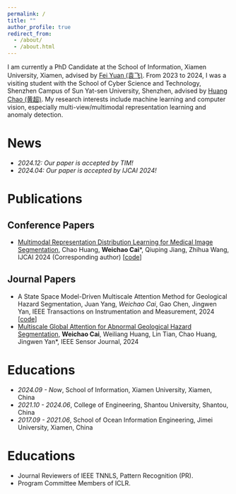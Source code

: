 ```yaml
---
permalink: /
title: ""
author_profile: true
redirect_from: 
  - /about/
  - /about.html
---
```


I am currently a PhD Candidate at the School of Information, Xiamen University, Xiamen, advised by [Fei Yuan (袁飞)](https://informatics.xmu.edu.cn/info/1021/24079.htm). From 2023 to 2024, I was a visiting student with the School of Cyber Science and Technology, Shenzhen Campus of Sun Yat-sen University, Shenzhen, advised by [Huang Chao (黄超)](https://scst.sysu.edu.cn/members/members01/1406808.htm). My research interests include machine learning and computer vision, especially multi-view/multimodal representation learning and anomaly detection.

# News
- *2024.12: Our paper is accepted by TIM!*
- *2024.04: Our paper is accepted by IJCAI 2024!*

# Publications
## Conference Papers
- [Multimodal Representation Distribution Learning for Medical Image Segmentation](https://www.ijcai.org/proceedings/2024/459), Chao Huang, **Weichao Cai***, Qiuping Jiang, Zhihua Wang, IJCAI 2024 (Corresponding author) [[code](https://github.com/GPIOX/Multimodal)]
## Journal Papers
- A State Space Model-Driven Multiscale Attention Method for Geological Hazard Segmentation, Juan Yang, *Weichao Cai*, Gao Chen, Jingwen Yan, IEEE Transactions on Instrumentation and Measurement, 2024 [[code](https://github.com/GPIOX/pub_geo_mmseg)]
- [Multiscale Global Attention for Abnormal Geological Hazard Segmentation](https://ieeexplore.ieee.org/abstract/document/10492495), **Weichao Cai**, Weiliang Huang, Lin Tian, Chao Huang, Jingwen Yan*, IEEE Sensor Journal, 2024

# Educations
- *2024.09 - Now*, School of Information, Xiamen University, Xiamen, China
- *2021.10 - 2024.06*, College of Engineering, Shantou University, Shantou, China
- *2017.09 - 2021.06*, School of Ocean Information Engineering, Jimei University, Xiamen, China

# Educations
- Journal Reviewers of IEEE TNNLS, Pattern Recognition (PR).
- Program Committee Members of ICLR.


